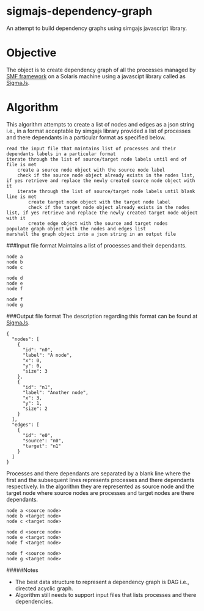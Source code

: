 # sigmajs-dependency-graph
An attempt to build dependency graphs using simgajs javascript library.

# Objective
The object is to create dependency graph of all the processes managed by [SMF framework](http://www.oracle.com/technetwork/articles/servers-storage-admin/intro-smf-basics-s11-1729181.html) on a Solaris machine using a javascipt library called as [SigmaJs](http://sigmajs.org).

# Algorithm
This algorithm attempts to create a list of nodes and edges as a json string i.e., in a format acceptable by simgajs library provided a list of processes and there dependants in a particular format as specified below.

```
read the input file that maintains list of processes and their dependants labels in a particular format
iterate through the list of source/target node labels until end of file is met
	create a source node object with the source node label
	check if the source node object already exists in the nodes list, if yes retrieve and replace the newly created source node object with it
	iterate through the list of source/target node labels until blank line is met
		create target node object with the target node label
		check if the target node object already exists in the nodes list, if yes retrieve and replace the newly created target node object with it
		create edge object with the source and target nodes
populate graph object with the nodes and edges list
marshall the graph object into a json string in an output file
```

###Input file format
Maintains a list of processes and their dependants.
```
node a
node b
node c

node d
node e
node f

node f
node g
```

###Output file format
The description regarding this format can be found at [SigmaJs](http://sigmajs.org).
```
{
  "nodes": [
    {
      "id": "n0",
      "label": "A node",
      "x": 0,
      "y": 0,
      "size": 3
    },
    {
      "id": "n1",
      "label": "Another node",
      "x": 3,
      "y": 1,
      "size": 2
    }
  ],
  "edges": [
    {
      "id": "e0",
      "source": "n0",
      "target": "n1"
    }
  ]
}
```


Processes and there dependants are separated by a blank line where the first and the subsequent lines represents processes and there dependants respectively. In the algorithm they are represented as source node and the target node where source nodes are processes and target nodes are there dependants.
```
node a <source node>
node b <target node>
node c <target node>

node d <source node>
node e <target node>
node f <target node>

node f <source node>
node g <target node>
```


#####Notes
- The best data structure to represent a dependency graph is DAG i.e., directed acyclic graph.
- Algorithm still needs to support input files that lists processes and there dependencies.
